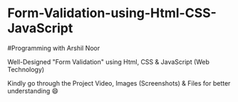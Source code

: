 # Form-Validation-using-Html-CSS-JavaScript
#Programming with Arshil Noor

Well-Designed "Form Validation" using Html, CSS & JavaScript (Web Technology)

Kindly go through the Project Video, Images (Screenshots) & Files for better understanding 😄

